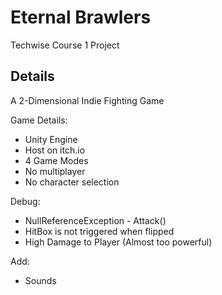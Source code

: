 # Eternal Brawlers

Techwise Course 1 Project

## Details
A 2-Dimensional Indie Fighting Game

Game Details:
- Unity Engine
- Host on itch.io
- 4 Game Modes
- No multiplayer
- No character selection


Debug:
- NullReferenceException - Attack()
- HitBox is not triggered when flipped
- High Damage to Player (Almost too powerful)

Add:
- Sounds